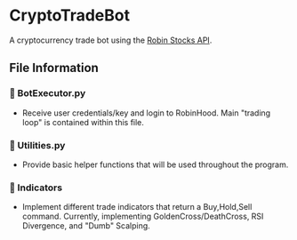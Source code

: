 # CryptoTradeBot
A cryptocurrency trade bot using the [Robin Stocks API].

## File Information

### 📃 BotExecutor.py

* Receive user credentials/key and login to RobinHood.  Main "trading loop" is contained within this file.


### 📃 Utilities.py 

* Provide basic helper functions that will be used throughout the program.


### 📁 Indicators 

* Implement different trade indicators that return a Buy,Hold,Sell command. Currently, implementing GoldenCross/DeathCross, RSI Divergence, and "Dumb" Scalping.



[Robin Stocks API]: https://robin-stocks.readthedocs.io/en/latest/index.html
